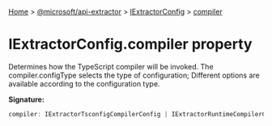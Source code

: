 [Home](./index) &gt; [@microsoft/api-extractor](api-extractor.md) &gt; [IExtractorConfig](api-extractor.iextractorconfig.md) &gt; [compiler](api-extractor.iextractorconfig.compiler.md)

# IExtractorConfig.compiler property

Determines how the TypeScript compiler will be invoked. The compiler.configType selects the type of configuration; Different options are available according to the configuration type.

**Signature:**
```javascript
compiler: IExtractorTsconfigCompilerConfig | IExtractorRuntimeCompilerConfig
```
